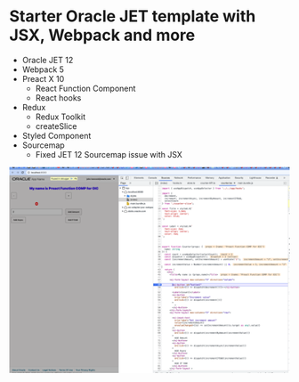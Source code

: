 # Starter Oracle JET template with JSX, Webpack and more

- Oracle JET 12
- Webpack 5
- Preact X 10
    - React Function Component
    - React hooks
- Redux
    - Redux Toolkit
    - createSlice
- Styled Component
- Sourcemap
    - Fixed JET 12 Sourcemap issue with JSX

![](doc/images/2022-07-02-20-59-24.png)